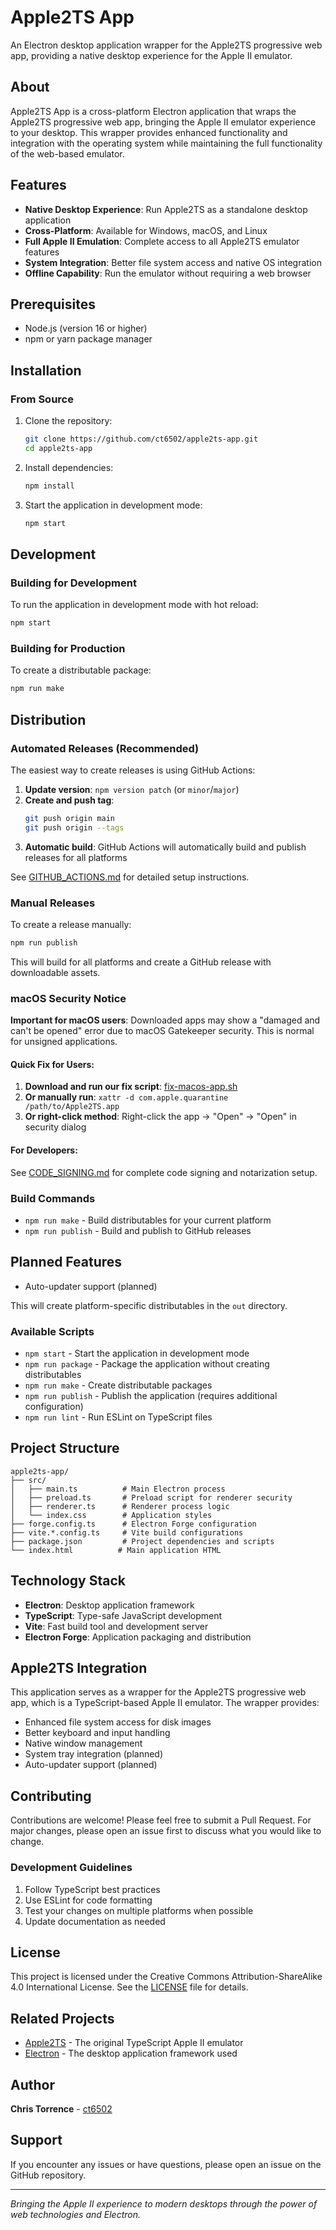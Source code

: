# Apple2TS App

An Electron desktop application wrapper for the Apple2TS progressive web app, providing a native desktop experience for the Apple II emulator.

## About

Apple2TS App is a cross-platform Electron application that wraps the Apple2TS progressive web app, bringing the Apple II emulator experience to your desktop. This wrapper provides enhanced functionality and integration with the operating system while maintaining the full functionality of the web-based emulator.

## Features

- **Native Desktop Experience**: Run Apple2TS as a standalone desktop application
- **Cross-Platform**: Available for Windows, macOS, and Linux
- **Full Apple II Emulation**: Complete access to all Apple2TS emulator features
- **System Integration**: Better file system access and native OS integration
- **Offline Capability**: Run the emulator without requiring a web browser

## Prerequisites

- Node.js (version 16 or higher)
- npm or yarn package manager

## Installation

### From Source

1. Clone the repository:
   ```bash
   git clone https://github.com/ct6502/apple2ts-app.git
   cd apple2ts-app
   ```

2. Install dependencies:
   ```bash
   npm install
   ```

3. Start the application in development mode:
   ```bash
   npm start
   ```

## Development

### Building for Development

To run the application in development mode with hot reload:

```bash
npm start
```

### Building for Production

To create a distributable package:

```bash
npm run make
```

## Distribution

### Automated Releases (Recommended)

The easiest way to create releases is using GitHub Actions:

1. **Update version**: `npm version patch` (or `minor`/`major`)
2. **Create and push tag**: 
   ```bash
   git push origin main
   git push origin --tags
   ```
3. **Automatic build**: GitHub Actions will automatically build and publish releases for all platforms

See [GITHUB_ACTIONS.md](./GITHUB_ACTIONS.md) for detailed setup instructions.

### Manual Releases

To create a release manually:

```bash
npm run publish
```

This will build for all platforms and create a GitHub release with downloadable assets.

### macOS Security Notice

**Important for macOS users**: Downloaded apps may show a "damaged and can't be opened" error due to macOS Gatekeeper security. This is normal for unsigned applications.

#### Quick Fix for Users:
1. **Download and run our fix script**: [fix-macos-app.sh](./scripts/fix-macos-app.sh)
2. **Or manually run**: `xattr -d com.apple.quarantine /path/to/Apple2TS.app`
3. **Or right-click method**: Right-click the app → "Open" → "Open" in security dialog

#### For Developers:
See [CODE_SIGNING.md](./CODE_SIGNING.md) for complete code signing and notarization setup.

### Build Commands

- `npm run make` - Build distributables for your current platform
- `npm run publish` - Build and publish to GitHub releases

## Planned Features

- Auto-updater support (planned)

This will create platform-specific distributables in the `out` directory.

### Available Scripts

- `npm start` - Start the application in development mode
- `npm run package` - Package the application without creating distributables
- `npm run make` - Create distributable packages
- `npm run publish` - Publish the application (requires additional configuration)
- `npm run lint` - Run ESLint on TypeScript files

## Project Structure

```
apple2ts-app/
├── src/
│   ├── main.ts          # Main Electron process
│   ├── preload.ts       # Preload script for renderer security
│   ├── renderer.ts      # Renderer process logic
│   └── index.css        # Application styles
├── forge.config.ts      # Electron Forge configuration
├── vite.*.config.ts     # Vite build configurations
├── package.json         # Project dependencies and scripts
└── index.html          # Main application HTML
```

## Technology Stack

- **Electron**: Desktop application framework
- **TypeScript**: Type-safe JavaScript development
- **Vite**: Fast build tool and development server
- **Electron Forge**: Application packaging and distribution

## Apple2TS Integration

This application serves as a wrapper for the Apple2TS progressive web app, which is a TypeScript-based Apple II emulator. The wrapper provides:

- Enhanced file system access for disk images
- Better keyboard and input handling
- Native window management
- System tray integration (planned)
- Auto-updater support (planned)

## Contributing

Contributions are welcome! Please feel free to submit a Pull Request. For major changes, please open an issue first to discuss what you would like to change.

### Development Guidelines

1. Follow TypeScript best practices
2. Use ESLint for code formatting
3. Test your changes on multiple platforms when possible
4. Update documentation as needed

## License

This project is licensed under the Creative Commons Attribution-ShareAlike 4.0 International License. See the [LICENSE](LICENSE) file for details.

## Related Projects

- [Apple2TS](https://github.com/ct6502/apple2ts) - The original TypeScript Apple II emulator
- [Electron](https://electronjs.org) - The desktop application framework used

## Author

**Chris Torrence** - [ct6502](https://github.com/ct6502)

## Support

If you encounter any issues or have questions, please open an issue on the GitHub repository.

---

*Bringing the Apple II experience to modern desktops through the power of web technologies and Electron.*